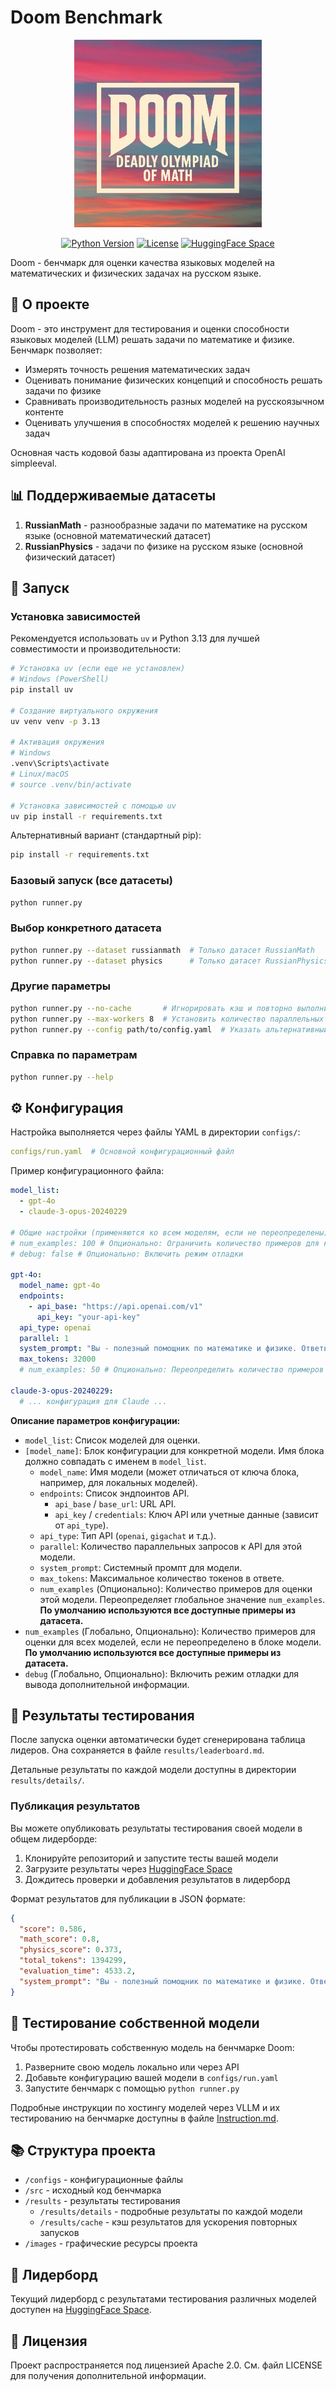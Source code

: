 # Doom Benchmark

<p align="center">
  <img src="images/Logo.png" alt="Doom Logo" width="300"/>
</p>

<p align="center">
  <a href="https://www.python.org/downloads/"><img src="https://img.shields.io/badge/Python-3.13-blue.svg" alt="Python Version"/></a>
  <a href="https://opensource.org/licenses/Apache-2.0"><img src="https://img.shields.io/badge/License-Apache%202.0-green.svg" alt="License"/></a>
  <a href="https://huggingface.co/spaces/Vikhrmodels/DOoM-lb"><img src="https://img.shields.io/badge/🤗-HuggingFace%20Space-yellow.svg" alt="HuggingFace Space"/></a>
</p>

Doom - бенчмарк для оценки качества языковых моделей на математических и физических задачах на русском языке.

## 📖 О проекте

Doom - это инструмент для тестирования и оценки способности языковых моделей (LLM) решать задачи по математике и физике. Бенчмарк позволяет:

- Измерять точность решения математических задач
- Оценивать понимание физических концепций и способность решать задачи по физике
- Сравнивать производительность разных моделей на русскоязычном контенте
- Оценивать улучшения в способностях моделей к решению научных задач

Основная часть кодовой базы адаптирована из проекта OpenAI simpleeval.

## 📊 Поддерживаемые датасеты

1. **RussianMath** - разнообразные задачи по математике на русском языке (основной математический датасет)
2. **RussianPhysics** - задачи по физике на русском языке (основной физический датасет)

## 🚀 Запуск

### Установка зависимостей

Рекомендуется использовать `uv` и Python 3.13 для лучшей совместимости и производительности:

```bash
# Установка uv (если еще не установлен)
# Windows (PowerShell)
pip install uv

# Создание виртуального окружения
uv venv venv -p 3.13

# Активация окружения
# Windows
.venv\Scripts\activate
# Linux/macOS
# source .venv/bin/activate

# Установка зависимостей с помощью uv
uv pip install -r requirements.txt
```

Альтернативный вариант (стандартный pip):
```bash
pip install -r requirements.txt
```

### Базовый запуск (все датасеты)

```bash
python runner.py
```

### Выбор конкретного датасета

```bash
python runner.py --dataset russianmath  # Только датасет RussianMath
python runner.py --dataset physics      # Только датасет RussianPhysics
```

### Другие параметры

```bash
python runner.py --no-cache       # Игнорировать кэш и повторно выполнить оценку
python runner.py --max-workers 8  # Установить количество параллельных обработчиков
python runner.py --config path/to/config.yaml  # Указать альтернативный конфиг
```

### Справка по параметрам

```bash
python runner.py --help
```

## ⚙️ Конфигурация

Настройка выполняется через файлы YAML в директории `configs/`:

```yaml
configs/run.yaml  # Основной конфигурационный файл
```

Пример конфигурационного файла:

```yaml
model_list:
  - gpt-4o
  - claude-3-opus-20240229

# Общие настройки (применяются ко всем моделям, если не переопределены)
# num_examples: 100 # Опционально: Ограничить количество примеров для каждого датасета (по умолчанию используются все)
# debug: false # Опционально: Включить режим отладки

gpt-4o:
  model_name: gpt-4o
  endpoints:
    - api_base: "https://api.openai.com/v1"
      api_key: "your-api-key"
  api_type: openai
  parallel: 1
  system_prompt: "Вы - полезный помощник по математике и физике. Ответьте на русском языке."
  max_tokens: 32000
  # num_examples: 50 # Опционально: Переопределить количество примеров для этой модели

claude-3-opus-20240229:
  # ... конфигурация для Claude ...
```

**Описание параметров конфигурации:**

*   `model_list`: Список моделей для оценки.
*   `[model_name]`: Блок конфигурации для конкретной модели. Имя блока должно совпадать с именем в `model_list`.
    *   `model_name`: Имя модели (может отличаться от ключа блока, например, для локальных моделей).
    *   `endpoints`: Список эндпоинтов API.
        *   `api_base` / `base_url`: URL API.
        *   `api_key` / `credentials`: Ключ API или учетные данные (зависит от `api_type`).
    *   `api_type`: Тип API (`openai`, `gigachat` и т.д.).
    *   `parallel`: Количество параллельных запросов к API для этой модели.
    *   `system_prompt`: Системный промпт для модели.
    *   `max_tokens`: Максимальное количество токенов в ответе.
    *   `num_examples` (Опционально): Количество примеров для оценки этой модели. Переопределяет глобальное значение `num_examples`. **По умолчанию используются все доступные примеры из датасета.**
*   `num_examples` (Глобально, Опционально): Количество примеров для оценки для всех моделей, если не переопределено в блоке модели. **По умолчанию используются все доступные примеры из датасета.**
*   `debug` (Глобально, Опционально): Включить режим отладки для вывода дополнительной информации.

## 📝 Результаты тестирования

После запуска оценки автоматически будет сгенерирована таблица лидеров.
Она сохраняется в файле `results/leaderboard.md`.

Детальные результаты по каждой модели доступны в директории `results/details/`.

### Публикация результатов

Вы можете опубликовать результаты тестирования своей модели в общем лидерборде:

1. Клонируйте репозиторий и запустите тесты вашей модели
2. Загрузите результаты через [HuggingFace Space](https://huggingface.co/spaces/Vikhrmodels/DOoM-lb)
3. Дождитесь проверки и добавления результатов в лидерборд

Формат результатов для публикации в JSON формате:
```json
{
  "score": 0.586,
  "math_score": 0.8,
  "physics_score": 0.373,
  "total_tokens": 1394299,
  "evaluation_time": 4533.2,
  "system_prompt": "Вы - полезный помощник по математике и физике. Ответьте на русском языке."
}
```

## 🧪 Тестирование собственной модели

Чтобы протестировать собственную модель на бенчмарке Doom:

1. Разверните свою модель локально или через API
2. Добавьте конфигурацию вашей модели в `configs/run.yaml`
3. Запустите бенчмарк с помощью `python runner.py`

Подробные инструкции по хостингу моделей через VLLM и их тестированию на бенчмарке доступны в файле [Instruction.md](Instruction.md).

## 📚 Структура проекта

- `/configs` - конфигурационные файлы
- `/src` - исходный код бенчмарка
- `/results` - результаты тестирования
  - `/results/details` - подробные результаты по каждой модели
  - `/results/cache` - кэш результатов для ускорения повторных запусков
- `/images` - графические ресурсы проекта

## 🤗 Лидерборд

Текущий лидерборд с результатами тестирования различных моделей доступен на [HuggingFace Space](https://huggingface.co/spaces/Vikhrmodels/DOoM-lb).

## 📄 Лицензия

Проект распространяется под лицензией Apache 2.0. См. файл LICENSE для получения дополнительной информации.